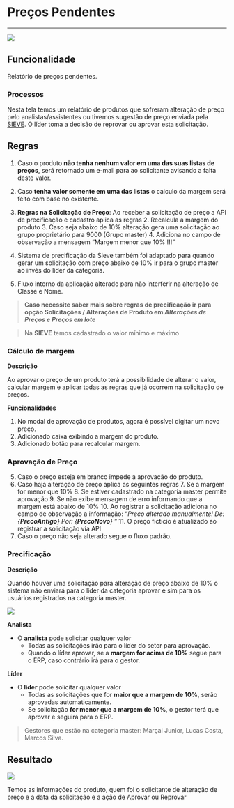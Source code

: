 # Preços Pendentes

---

![](http://developers.connectparts.com.br/imagens/comercialSolicitacaoPrecoPendente01.png)

## Funcionalidade

Relatório de preços pendentes. 

### Processos

Nesta tela temos um relatório de produtos que sofreram alteração de preço pelo analistas/assistentes ou tivemos sugestão de preço enviada pela [SIEVE](https://www.sieve.com.br/sobre). O líder toma a decisão de reprovar ou aprovar esta solicitação.

## Regras

1. Caso o produto **não tenha nenhum valor em uma das suas listas de preços**, será retornado um e-mail para ao solicitante avisando a falta deste valor.

2. Caso **tenha valor somente em uma das listas** o calculo da margem será feito com base no existente.
3. **Regras na Solicitação de Preço**: Ao receber a solicitação de preço a API de precificação e cadastro aplica as regras
    2. Recalcula a margem do produto
        3. Caso seja abaixo de 10% alteração gera uma solicitação ao grupo proprietário para 9000 (Grupo master)
        4. Adiciona no campo de observação a mensagem “Margem menor que 10% !!!”
5. Sistema de precificação da Sieve também foi adaptado para quando gerar um solicitação com preço abaixo de 10% ir para o grupo master ao invés do líder da categoria.
6. Fluxo interno da aplicação alterado para não interferir na alteração de Classe e Nome.

> **Caso necessite saber mais sobre regras de precificação ir para opção Solicitações / Alterações de Produto em _Alterações de Preços e Preços em lote_**

> Na **SIEVE** temos cadastrado o valor mínimo e máximo

### Cálculo de margem

**Descrição**

Ao aprovar o preço de um produto terá a possibilidade de alterar o valor, calcular margem e aplicar todas as regras que já ocorrem na solicitação de preços.

**Funcionalidades**

1. No modal de aprovação de produtos, agora é possível digitar um novo preço.
2. Adicionado caixa exibindo a margem do produto.
3. Adicionado botão para recalcular margem.

### Aprovação de Preço

5. Caso o preço esteja em branco impede a aprovação do produto.
6. Caso haja alteração de preço aplica as seguintes regras
    7. Se a margem for menor que 10%
        8. Se estiver cadastrado na categoria master permite aprovação
        9. Se não exibe mensagem de erro informando que a margem está abaixo de 10%
    10. Ao registrar a solicitação adiciona no campo de observação a informação: “_Preco alterado manualmente! De: {**PrecoAntigo**} Por: {**PrecoNovo**}_ ”
    11. O preço fictício é atualizado ao registrar a solicitação via API
12. Caso o preço não seja alterado segue o fluxo padrão.

### Precificação

**Descrição**

Quando houver uma solicitação para alteração de preço abaixo de 10% o sistema não enviará para o líder da categoria aprovar e sim para os usuários registrados na categoria master.

![](http://developers.connectparts.com.br/imagens/precosPendentesRegra01.png)

**Analista**

* O **analista** pode solicitar qualquer valor
    * Todas as solicitações irão para o líder do setor para aprovação.
    * Quando o líder aprovar, se a **margem for acima de 10%** segue para o ERP, caso contrário irá para o gestor.

**Líder**

* O **líder** pode solicitar qualquer valor
    * Todas as solicitações que for **maior que a margem de 10%**, serão aprovadas automaticamente.
    * Se solicitação **for menor que a margem de 10%**, o gestor terá que aprovar e seguirá para o ERP.
    
<!--Esta alteração foi feita no dia 25/09-->
<!--
* Precificação maior que 16% os analistas poderão solicitar, abaixo desta porcentagem o sistema não irá permitir a solicitação.

* Os **analistas** poderão solicitar qualquer valor.
    * Valores abaixo de 16% até 10%, terão que ter aprovação dos líderes.
    * Valores abaixo de 10%, terão que ter aprovação dos líderes e também dos gestores.

* Os **líderes** poderão solicitar qualquer valor.
    * Valores abaixo de 10%, terão que ter aprovação dos líderes e também dos gestores.
-->

> Gestores que estão na categoria master: Marçal Junior, Lucas Costa, Marcos Silva.

## Resultado

![](http://developers.connectparts.com.br/imagens/comercialSolicitacaoPrecoPendente02.png)

Temos as informações do produto, quem foi o solicitante de alteração de preço e a data da solicitação e a ação de Aprovar ou Reprovar